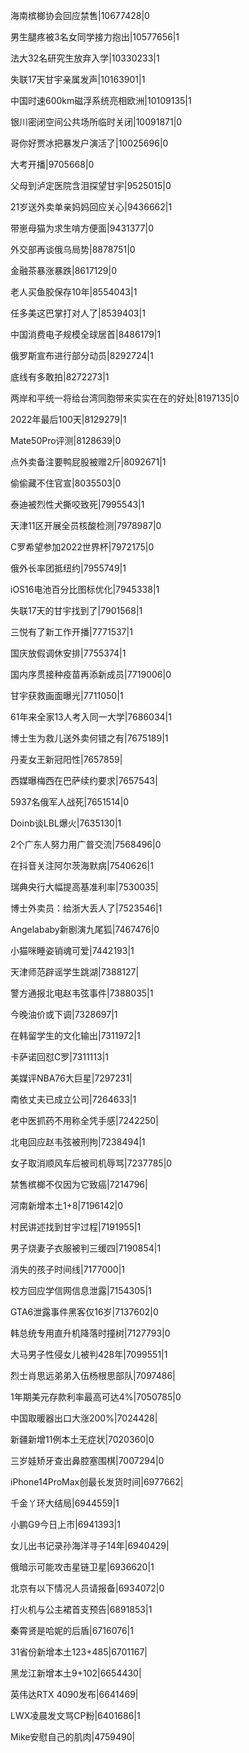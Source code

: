 海南槟榔协会回应禁售|10677428|0

男生腿疼被3名女同学接力抱出|10577656|1

法大32名研究生放弃入学|10330233|1

失联17天甘宇亲属发声|10163901|1

中国时速600km磁浮系统亮相欧洲|10109135|1

银川密闭空间公共场所临时关闭|10091871|0

哥你好贾冰把暴发户演活了|10025696|0

大考开播|9705668|0

父母到泸定医院含泪探望甘宇|9525015|0

21岁送外卖单亲妈妈回应关心|9436662|1

带崽母猫为求生啃方便面|9431377|0

外交部再谈俄乌局势|8878751|0

金融茶暴涨暴跌|8617129|0

老人买鱼胶保存10年|8554043|1

任多美这巴掌打对人了|8539403|1

中国消费电子规模全球居首|8486179|1

俄罗斯宣布进行部分动员|8292724|1

底线有多敢拍|8272273|1

两岸和平统一将给台湾同胞带来实实在在的好处|8197135|0

2022年最后100天|8129279|1

Mate50Pro评测|8128639|0

点外卖备注要鸭屁股被赠2斤|8092671|1

偷偷藏不住官宣|8035503|0

泰迪被烈性犬撕咬致死|7995543|1

天津11区开展全员核酸检测|7978987|0

C罗希望参加2022世界杯|7972175|0

俄外长率团抵纽约|7955749|1

iOS16电池百分比图标优化|7945338|1

失联17天的甘宇找到了|7901568|1

三悦有了新工作开播|7771537|1

国庆放假调休安排|7755374|1

国内序贯接种疫苗再添新成员|7719006|0

甘宇获救画面曝光|7711050|1

61年来全家13人考入同一大学|7686034|1

博士生为救儿送外卖何错之有|7675189|1

丹麦女王新冠阳性|7657859|

西媒曝梅西在巴萨续约要求|7657543|

5937名俄军人战死|7651514|0

Doinb谈LBL爆火|7635130|1

2个广东人努力用广普交流|7568496|0

在抖音关注阿尔茨海默病|7540626|1

瑞典央行大幅提高基准利率|7530035|

博士外卖员：给浙大丢人了|7523546|1

Angelababy新剧演九尾狐|7467476|0

小猫咪睡姿销魂可爱|7442193|1

天津师范辟谣学生跳湖|7388127|

警方通报北电赵韦弦事件|7388035|1

今晚油价或下调|7328697|1

在韩留学生的文化输出|7311972|1

卡萨诺回怼C罗|7311113|1

美媒评NBA76大巨星|7297231|

南依丈夫已成立公司|7264633|1

老中医抓药不用称全凭手感|7242250|

北电回应赵韦弦被刑拘|7238494|1

女子取消顺风车后被司机辱骂|7237785|0

禁售槟榔不仅因为它致癌|7214796|

河南新增本土1+8|7196142|0

村民讲述找到甘宇过程|7191955|1

男子烧妻子衣服被判三缓四|7190854|1

消失的孩子时间线|7177000|1

校方回应学信网信息泄露|7154305|1

GTA6泄露事件黑客仅16岁|7137602|0

韩总统专用直升机降落时撞树|7127793|0

大马男子性侵女儿被判428年|7099551|1

烈士肖思远弟弟入伍杨根思部队|7097486|

1年期美元存款利率最高可达4%|7050785|0

中国取暖器出口大涨200%|7024428|

新疆新增11例本土无症状|7020360|0

三岁娃矫牙查出鼻腔塞围棋|7007294|0

iPhone14ProMax创最长发货时间|6977662|

千金丫环大结局|6944559|1

小鹏G9今日上市|6941393|1

女儿出书记录孙海洋寻子14年|6940429|

俄暗示可能攻击星链卫星|6936620|1

北京有以下情况人员请报备|6934072|0

打火机与公主裙首支预告|6891853|1

秦霄贤是哈妮的后盾|6716076|1

31省份新增本土123+485|6701167|

黑龙江新增本土9+102|6654430|

英伟达RTX 4090发布|6641469|

LWX凌晨发文骂CP粉|6401686|1

Mike安慰自己的肌肉|4759490|

